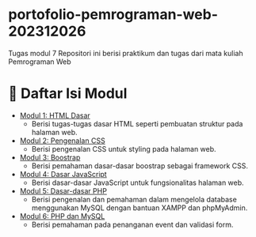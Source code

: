 # portofolio-pemrograman-web-202312026
Tugas modul 7 Repositori ini berisi praktikum dan tugas dari mata kuliah Pemrograman Web

# 📁 Daftar Isi Modul

- [Modul 1: HTML Dasar](#modul-1-html-dasar)
    - Berisi tugas-tugas dasar HTML seperti pembuatan struktur pada halaman web.
- [Modul 2: Pengenalan CSS](#modul-2-Pengenalan-CSS)
    - Berisi pengenalan CSS untuk styling pada halaman web.
- [Modul 3: Boostrap](#modul-3-Boostrap)
    - Berisi pemahaman dasar-dasar boostrap sebagai framework CSS.
- [Modul 4: Dasar JavaScript](#modul-4-Dasar-JavaScript)
    - Berisi dasar-dasar JavaScript untuk fungsionalitas halaman web.
- [Modul 5: Dasar-dasar PHP](#modul-5-Dasar-dasar-PHP)
    - Berisi pengenalan dan pemahaman dalam mengelola database menggunakan MySQL dengan bantuan XAMPP dan phpMyAdmin.
- [Modul 6: PHP dan MySQL](#modul-6-PHP-dan-MySQL)
    - Berisi pemahaman pada penanganan event dan validasi form.
